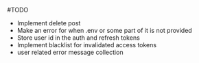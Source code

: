 #TODO

- Implement delete post
- Make an error for when .env or some part of it is not provided
- Store user id in the auth and refresh tokens
- Implement blacklist for invalidated access tokens
- user related error message collection
